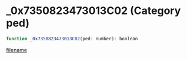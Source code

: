 # _0x7350823473013C02 (Category ped)

```js
function _0x7350823473013C02(ped: number): boolean
```

[filename](_0x7350823473013C02_m.md ':include')